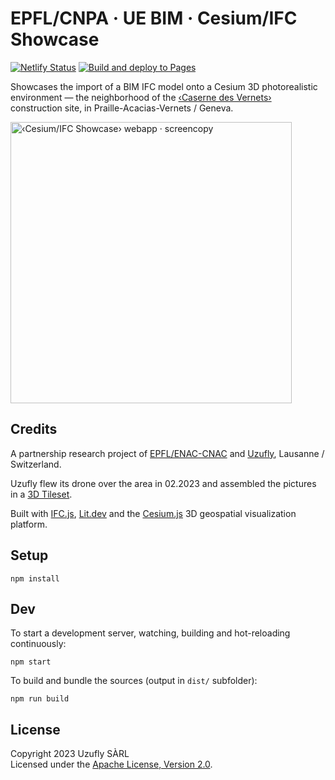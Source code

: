 # EPFL/CNPA · UE BIM · Cesium/IFC Showcase

[![Netlify Status](https://api.netlify.com/api/v1/badges/12a9eb3e-507d-47e9-b2e6-02fe9fcd5430/deploy-status)](https://app.netlify.com/sites/showcase-cesium-ifc/deploys) [![Build and deploy to Pages](https://github.com/uzufly/showcase-cesium-ifc/actions/workflows/pages.yml/badge.svg)](https://github.com/uzufly/showcase-cesium-ifc/actions/workflows/pages.yml)

Showcases the import of a BIM IFC model onto a Cesium 3D photorealistic environment — the neighborhood of the [‹Caserne des Vernets›](https://goo.gl/maps/85u1oCvbX7NPKHAz8) construction site, in Praille-Acacias-Vernets / Geneva.

<img src="src/assets/img/screencopy.png" height="450" alt="‹Cesium/IFC Showcase› webapp · screencopy">

## Credits

A partnership research project of [EPFL/ENAC-CNAC](https://www.epfl.ch/labs/cnpa/fr/) and [Uzufly](https://uzufly.com/), Lausanne / Switzerland.

Uzufly flew its drone over the area in 02.2023 and assembled the pictures in a [3D Tileset](https://cesium.com/why-cesium/3d-tiles/).

Built with [IFC.js](https://github.com/IFCjs), [Lit.dev](https://lit.dev/) and the [Cesium.js](https://cesium.com/platform/cesiumjs/) 3D geospatial visualization platform.

## Setup

```shell
npm install
```

## Dev

To start a development server, watching, building and hot-reloading continuously:

```shell
npm start
```

To build and bundle the sources (output in `dist/` subfolder):

```shell
npm run build
```

## License

Copyright 2023 Uzufly SÀRL  
Licensed under the [Apache License, Version 2.0](LICENSE).